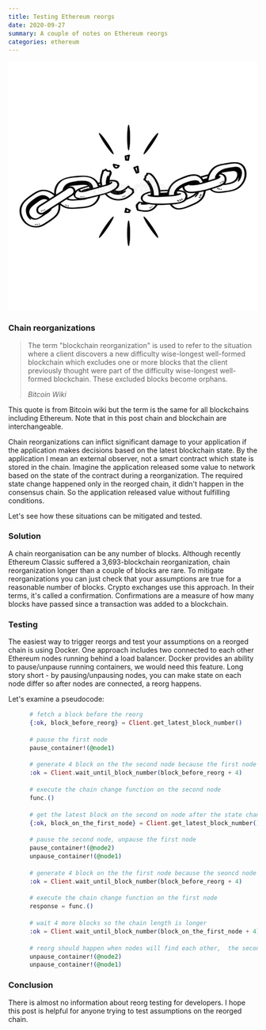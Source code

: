 ```yaml
---
title: Testing Ethereum reorgs
date: 2020-09-27
summary: A couple of notes on Ethereum reorgs
categories: ethereum
---
```


![img](/images/2020-09-28-testing-ethereum-reorgs.jpg)

### Chain reorganizations

<blockquote>
  <p>
The term "blockchain reorganization" is used to refer to the situation where a client discovers a new difficulty wise-longest well-formed blockchain which excludes one or more blocks that the client previously thought were part of the difficulty wise-longest well-formed blockchain. These excluded blocks become orphans.
  </p>
  <footer><cite title="Bitcoin Wiki">Bitcoin Wiki</cite></footer>
</blockquote>

This quote is from Bitcoin wiki but the term is the same for all blockchains including Ethereum. Note that in this post chain and blockchain are interchangeable.

Chain reorganizations can inflict significant damage to your application if the application makes decisions based on the latest blockchain state. By the application I mean an external observer, not a smart contract which state is stored in the chain. Imagine the application released some value to network based on the state of the contract during a reorganization. The required state change happened only in the reorged chain, it didn't happen in the consensus chain. So the application released value without fulfilling conditions.

Let's see how these situations can be mitigated and tested.

### Solution

A chain reorganisation can be any number of blocks. Although recently Ethereum Classic suffered a 3,693-blockchain reorganization, chain reorganization longer than a couple of blocks are rare. To mitigate reorganizations you can just check that your assumptions are true for a reasonable number of blocks. Crypto exchanges use this approach. In their terms, it's called a confirmation. Confirmations are a measure of how many blocks have passed since a transaction was added to a blockchain.

### Testing

The easiest way to trigger reorgs and test your assumptions on a reorged chain is using Docker. One approach includes two connected to each other Ethereum nodes running behind a load balancer. Docker provides an ability to pause/unpause running containers, we would need this feature. Long story short - by pausing/unpausing nodes, you can make state on each node differ so after nodes are connected, a reorg happens.

Let's examine a pseudocode:

```elixir
      # fetch a block before the reorg
      {:ok, block_before_reorg} = Client.get_latest_block_number()

      # pause the first node
      pause_container!(@node1)

      # generate 4 block on the the second node because the first node is paused
      :ok = Client.wait_until_block_number(block_before_reorg + 4)

      # execute the chain change function on the second node
      func.()

      # get the latest block on the second on node after the state change
      {:ok, block_on_the_first_node} = Client.get_latest_block_number()

      # pause the second node, unpause the first node
      pause_container!(@node2)
      unpause_container!(@node1)

      # generate 4 block on the the first node because the seoncd node is paused
      :ok = Client.wait_until_block_number(block_before_reorg + 4)

      # execute the chain change function on the first node
      response = func.()

      # wait 4 more blocks so the chain length is longer
      :ok = Client.wait_until_block_number(block_on_the_first_node + 4)

      # reorg should happen when nodes will find each other,  the second node blocks are reorged
      unpause_container!(@node2)
      unpause_container!(@node1)
```

### Conclusion

There is almost no information about reorg testing for developers. I hope this post is helpful for anyone trying to test assumptions on the reorged chain.
